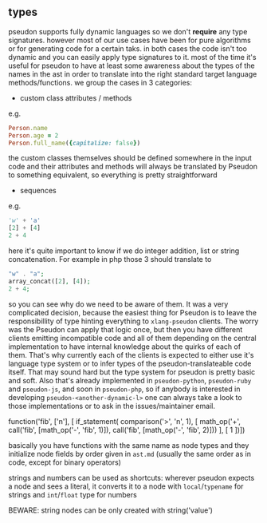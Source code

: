 ## types

pseudon supports fully dynamic languages so we don't **require** any type signatures.
however most of our use cases have been for pure algorithms or for generating code
for a certain taks. in both cases the code isn't too dynamic and you can easily apply
type signatures to it. most of the time it's useful for pseudon to have at least some awareness about
the types of the names in the ast in order to translate into the right standard
target language methods/functions. we group the cases in 3 categories:

* custom class attributes / methods

e.g. 
```ruby
Person.name
Person.age = 2
Person.full_name({capitalize: false})
```

the custom classes themselves should be defined somewhere in the input code and their 
attributes and methods will always be translated by Pseudon to something equivalent, so
everything is pretty straightforward 

* sequences

e.g.
```python
'w' + 'a'
[2] + [4]
2 + 4
```

here it's quite important to know if we do integer addition, list or string concatenation.
For example in php those 3 should translate to

```php
"w" . "a";
array_concat([2], [4]);
2 + 4;
```

so you can see why do we need to be aware of them. It was a very complicated decision, because the easiest thing for Pseudon is to leave the responsibillity of type hinting everything to `xlang-pseudon` clients.
The worry was the Pseudon can apply that logic once, but then you have different clients emitting incompatible code and all of them depending on the central implementation to have internal knowledge about the quirks of each of them. That's why currently each of the clients is expected to either use it's language
type system or to infer types of the pseudon-translateable code itself.
That may sound hard but the type system for pseudon is pretty basic and soft. 
Also that's already implemented in `pseudon-python`, `pseudon-ruby` and `pseudon-js`, and soon in 
`pseudon-php`, so if anybody is interested in developing `pseudon-<another-dynamic-l>`
one can always take a look to those implementations or to ask in the issues/maintainer email.


function('fib', ['n'], [
    if_statement(
        comparison('>', 'n', 1), [
            math_op('+', call('fib', [math_op('-', 'fib', 1)]), call('fib', [math_op('-', 'fib', 2)]))
        ], [
            1
        ])])

basically you have <node-type> functions with the same name as node types and they initialize 
node fields by order given in `ast.md` (usually the same order as in code, except for binary operators)

strings and numbers can be used as shortcuts: wherever pseudon expects a node and sees a literal,
it converts it to a node with `local`/`typename` for strings and `int`/`float` type for numbers

BEWARE: string nodes can be only created with string('value')






